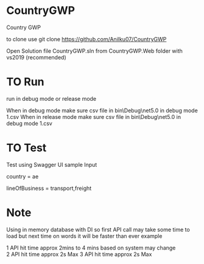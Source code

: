 # CountryGWP
Country GWP

to clone use git clone https://github.com/Anilku07/CountryGWP 

Open Solution file CountryGWP.sln from CountryGWP.Web folder with vs2019 (recommended)

#  TO Run
run in debug mode or release mode 

When in debug mode
make sure csv file in bin\Debug\net5.0 in debug mode 1.csv
When in release mode
make sure csv file in bin\Debug\net5.0 in debug mode 1.csv

# TO Test

Test using Swagger UI
sample Input

country = ae

lineOfBusiness = transport,freight

# Note 

Using in memory database with DI so first API call may take some time to load but next time on words 
it will be faster than ever example 

1 API hit time approx 2mins to 4 mins based on system may change  
2 API hit time approx 2s Max
3 API hit time approx 2s Max
